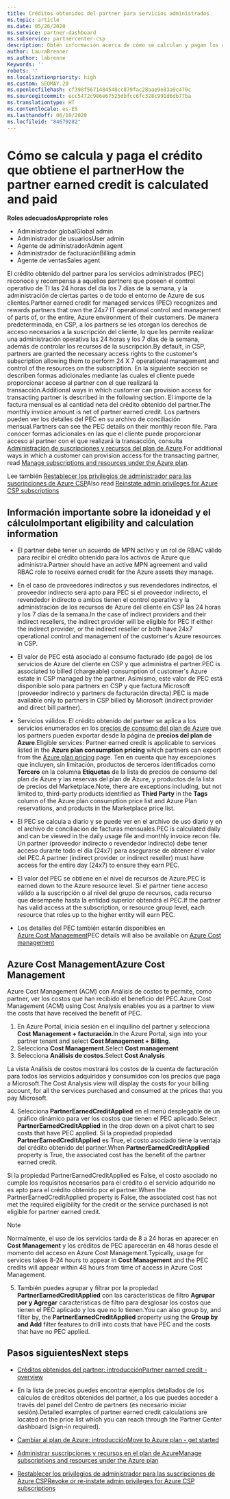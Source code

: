 ```yaml
---
title: Créditos obtenidos del partner para servicios administrados
ms.topic: article
ms.date: 05/26/2020
ms.service: partner-dashboard
ms.subservice: partnercenter-csp
description: Obtén información acerca de cómo se calculan y pagan los créditos obtenidos del partner (PEC) de Microsoft para los servicios administrados y cómo asegurarte de que cumples los requisitos.
author: LauraBrenner
ms.author: labrenne
Keywords: ''
robots: ''
ms.localizationpriority: high
ms.custom: SEOMAY.20
ms.openlocfilehash: cf398f5671484548cc879fac28aae9e83a9c470c
ms.sourcegitcommit: ecc5472c986e67525dbfcc6fc328c991d6db77ba
ms.translationtype: HT
ms.contentlocale: es-ES
ms.lasthandoff: 06/10/2020
ms.locfileid: "84679282"
---
```

# <a name="how-the-partner-earned-credit-is-calculated-and-paid"></a><span data-ttu-id="6610a-103">Cómo se calcula y paga el crédito que obtiene el partner</span><span class="sxs-lookup"><span data-stu-id="6610a-103">How the partner earned credit is calculated and paid</span></span>

<span data-ttu-id="6610a-104">**Roles adecuados**</span><span class="sxs-lookup"><span data-stu-id="6610a-104">**Appropriate roles**</span></span>

- <span data-ttu-id="6610a-105">Administrador global</span><span class="sxs-lookup"><span data-stu-id="6610a-105">Global admin</span></span>
- <span data-ttu-id="6610a-106">Administrador de usuarios</span><span class="sxs-lookup"><span data-stu-id="6610a-106">User admin</span></span>
- <span data-ttu-id="6610a-107">Agente de administrador</span><span class="sxs-lookup"><span data-stu-id="6610a-107">Admin agent</span></span>
- <span data-ttu-id="6610a-108">Administrador de facturación</span><span class="sxs-lookup"><span data-stu-id="6610a-108">Billing admin</span></span>
- <span data-ttu-id="6610a-109">Agente de ventas</span><span class="sxs-lookup"><span data-stu-id="6610a-109">Sales agent</span></span>

<span data-ttu-id="6610a-110">El crédito obtenido del partner para los servicios administrados (PEC) reconoce y recompensa a aquellos partners que poseen el control operativo de TI las 24 horas del día los 7 días de la semana, y la administración de ciertas partes o de todo el entorno de Azure de sus clientes.</span><span class="sxs-lookup"><span data-stu-id="6610a-110">Partner earned credit for managed services (PEC) recognizes and rewards partners that own the 24x7 IT operational control and management of parts of, or the entire, Azure environment of their customers.</span></span> <span data-ttu-id="6610a-111">De manera predeterminada, en CSP, a los partners se les otorgan los derechos de acceso necesarios a la suscripción del cliente, lo que les permite realizar una administración operativa las 24 horas y los 7 días de la semana, además de controlar los recursos de la suscripción.</span><span class="sxs-lookup"><span data-stu-id="6610a-111">By default, in CSP, partners are granted the necessary access rights to the customer's subscription allowing them to perform 24 X 7 operational management and control of the resources on the subscription.</span></span> <span data-ttu-id="6610a-112">En la siguiente sección se describen formas adicionales mediante las cuales el cliente puede proporcionar acceso al partner con el que realizará la transacción.</span><span class="sxs-lookup"><span data-stu-id="6610a-112">Additional ways in which customer can provision access for transacting partner is described in the following section.</span></span> <span data-ttu-id="6610a-113">El importe de la factura mensual es al cantidad neta del crédito obtenido del partner.</span><span class="sxs-lookup"><span data-stu-id="6610a-113">The monthly invoice amount is net of partner earned credit.</span></span> <span data-ttu-id="6610a-114">Los partners pueden ver los detalles del PEC en su archivo de conciliación mensual.</span><span class="sxs-lookup"><span data-stu-id="6610a-114">Partners can see the PEC details on their monthly recon file.</span></span> <span data-ttu-id="6610a-115">Para conocer formas adicionales en las que el cliente puede proporcionar acceso al partner con el que realizará la transacción, consulta [Administración de suscripciones y recursos del plan de Azure](azure-plan-manage.md).</span><span class="sxs-lookup"><span data-stu-id="6610a-115">For additional ways in which a customer can provision access for the transacting partner, read [Manage subscriptions and resources under the Azure plan](azure-plan-manage.md).</span></span>

<span data-ttu-id="6610a-116">Lee también [Restablecer los privilegios de administrador para las suscripciones de Azure CSP](revoke-reinstate-csp.md)</span><span class="sxs-lookup"><span data-stu-id="6610a-116">Also read [Reinstate admin privileges for Azure CSP subscriptions](revoke-reinstate-csp.md)</span></span>

## <a name="important-eligibility-and-calculation-information"></a><span data-ttu-id="6610a-117">Información importante sobre la idoneidad y el cálculo</span><span class="sxs-lookup"><span data-stu-id="6610a-117">Important eligibility and calculation information</span></span>

- <span data-ttu-id="6610a-118">El partner debe tener un acuerdo de MPN activo y un rol de RBAC válido para recibir el crédito obtenido para los activos de Azure que administra.</span><span class="sxs-lookup"><span data-stu-id="6610a-118">Partner should have an active MPN agreement and valid RBAC role to receive earned credit for the Azure assets they manage.</span></span> 

- <span data-ttu-id="6610a-119">En el caso de proveedores indirectos y sus revendedores indirectos, el proveedor indirecto será apto para PEC si el proveedor indirecto, el revendedor indirecto o ambos tienen el control operativo y la administración de los recursos de Azure del cliente en CSP las 24 horas y los 7 días de la semana.</span><span class="sxs-lookup"><span data-stu-id="6610a-119">In the case of indirect providers and their indirect resellers, the indirect provider will be eligible for PEC if either the indirect provider, or the indirect reseller or both have 24x7 operational control and management of the customer's Azure resources in CSP.</span></span>

- <span data-ttu-id="6610a-120">El valor de PEC está asociado al consumo facturado (de pago) de los servicios de Azure del cliente en CSP y que administra el partner.</span><span class="sxs-lookup"><span data-stu-id="6610a-120">PEC is associated to billed (chargeable) consumption of customer's Azure estate in CSP managed by the partner.</span></span> <span data-ttu-id="6610a-121">Asimismo, este valor de PEC está disponible solo para partners en CSP y que factura Microsoft (proveedor indirecto y partners de facturación directa).</span><span class="sxs-lookup"><span data-stu-id="6610a-121">PEC is made available only to partners in CSP billed by Microsoft (indirect provider and direct bill partner).</span></span> 

- <span data-ttu-id="6610a-122">Servicios válidos: El crédito obtenido del partner se aplica a los servicios enumerados en los [precios de consumo del plan de Azure](https://partner.microsoft.com/commerce/sales) que los partners pueden exportar desde la página de **precios del plan de Azure**.</span><span class="sxs-lookup"><span data-stu-id="6610a-122">Eligible services: Partner earned credit is applicable to services listed in the **Azure plan consumption pricing** which partners can export from the [Azure plan pricing](https://partner.microsoft.com/commerce/sales) page.</span></span> <span data-ttu-id="6610a-123">Ten en cuenta que hay excepciones que incluyen, sin limitación, productos de terceros identificados como **Tercero** en la columna **Etiquetas** de la lista de precios de consumo del plan de Azure y las reservas del plan de Azure, y productos de la lista de precios del Marketplace.</span><span class="sxs-lookup"><span data-stu-id="6610a-123">Note, there are exceptions including, but not limited to, third-party products identified as **Third Party** in  the **Tags** column of the Azure plan consumption price list and Azure Plan reservations, and products in the Marketplace price list.</span></span>

- <span data-ttu-id="6610a-124">El PEC se calcula a diario y se puede ver en el archivo de uso diario y en el archivo de conciliación de facturas mensuales.</span><span class="sxs-lookup"><span data-stu-id="6610a-124">PEC is calculated daily and can be viewed in the daily usage file and monthly invoice recon file.</span></span> <span data-ttu-id="6610a-125">Un partner (proveedor indirecto o revendedor indirecto) debe tener acceso durante todo el día (24x7) para asegurarse de obtener el valor del PEC.</span><span class="sxs-lookup"><span data-stu-id="6610a-125">A partner (indirect provider or indirect reseller) must have access for the entire day (24x7) to ensure they earn PEC.</span></span>  

- <span data-ttu-id="6610a-126">El valor del PEC se obtiene en el nivel de recursos de Azure.</span><span class="sxs-lookup"><span data-stu-id="6610a-126">PEC is earned down to the Azure resource level.</span></span> <span data-ttu-id="6610a-127">Si el partner tiene acceso válido a la suscripción o al nivel del grupo de recursos, cada recurso que desempeñe hasta la entidad superior obtendrá el PEC.</span><span class="sxs-lookup"><span data-stu-id="6610a-127">If the partner has valid access at the subscription, or resource group level, each resource that roles up to the higher entity will earn PEC.</span></span>  

- <span data-ttu-id="6610a-128">Los detalles del PEC también estarán disponibles en [Azure Cost Management](https://go.microsoft.com/fwlink/?linkid=2106482)</span><span class="sxs-lookup"><span data-stu-id="6610a-128">PEC details will also be available on [Azure Cost management](https://go.microsoft.com/fwlink/?linkid=2106482)</span></span>

## <a name="azure-cost-management"></a><span data-ttu-id="6610a-129">Azure Cost Management</span><span class="sxs-lookup"><span data-stu-id="6610a-129">Azure Cost Management</span></span>

 <span data-ttu-id="6610a-130">Azure Cost Management (ACM) con Análisis de costos te permite, como partner, ver los costos que han recibido el beneficio del PEC.</span><span class="sxs-lookup"><span data-stu-id="6610a-130">Azure Cost Management (ACM) using Cost Analysis enables you as a partner to view the costs that have received the benefit of PEC.</span></span>  

1. <span data-ttu-id="6610a-131">En Azure Portal, inicia sesión en el inquilino del partner y selecciona **Cost Management + facturación**.</span><span class="sxs-lookup"><span data-stu-id="6610a-131">In the Azure Portal, sign into your partner tenant and select **Cost Management + Billing**.</span></span>
2.  <span data-ttu-id="6610a-132">Selecciona **Cost Management**.</span><span class="sxs-lookup"><span data-stu-id="6610a-132">Select **Cost management**</span></span>
3.  <span data-ttu-id="6610a-133">Selecciona **Análisis de costos**.</span><span class="sxs-lookup"><span data-stu-id="6610a-133">Select **Cost Analysis**</span></span>

<span data-ttu-id="6610a-134">La vista Análisis de costos mostrará los costos de la cuenta de facturación para todos los servicios adquiridos y consumidos con los precios que paga a Microsoft.</span><span class="sxs-lookup"><span data-stu-id="6610a-134">The Cost Analysis view will display the costs for your billing account, for all the services purchased and consumed at the prices that you pay Microsoft.</span></span>

4.  <span data-ttu-id="6610a-135">Selecciona **PartnerEarnedCreditApplied** en el menú desplegable de un gráfico dinámico para ver los costos que tienen el PEC aplicado.</span><span class="sxs-lookup"><span data-stu-id="6610a-135">Select **PartnerEarnedCreditApplied** in the drop down on a pivot chart to see costs that have PEC applied.</span></span> <span data-ttu-id="6610a-136">Si la propiedad propiedad **PartnerEarnedCreditApplied** es True, el costo asociado tiene la ventaja del crédito obtenido del partner.</span><span class="sxs-lookup"><span data-stu-id="6610a-136">When **PartnerEarnedCreditApplied** property is True, the associated cost has the benefit of the partner earned credit.</span></span> 

<span data-ttu-id="6610a-137">Si la propiedad PartnerEarnedCreditApplied es False, el costo asociado no cumple los requisitos necesarios para el crédito o el servicio adquirido no es apto para el crédito obtenido por el partner.</span><span class="sxs-lookup"><span data-stu-id="6610a-137">When the PartnerEarnedCreditApplied property is False, the associated cost has not met the required eligibility for the credit or the service purchased is not eligible for partner earned credit.</span></span>

>[!NOTE] 
><span data-ttu-id="6610a-138">Normalmente, el uso de los servicios tarda de 8 a 24 horas en aparecer en **Cost Management** y los créditos de PEC aparecerán en 48 horas desde el momento del acceso en Azure Cost Management.</span><span class="sxs-lookup"><span data-stu-id="6610a-138">Typically, usage for services takes 8-24 hours to appear in **Cost Management** and the PEC credits will appear within 48 hours from time of access in Azure Cost Management.</span></span>

5. <span data-ttu-id="6610a-139">También puedes agrupar y filtrar por la propiedad **PartnerEarnedCreditApplied** con las características de filtro **Agrupar por y Agregar** características de filtro para desglosar los costos que tienen el PEC aplicado y los que no lo tienen.</span><span class="sxs-lookup"><span data-stu-id="6610a-139">You can also group by, and filter by, the **PartnerEarnedCreditApplied** property using the **Group by and Add** filter features to drill into costs that have PEC and the costs that have no PEC applied.</span></span>

## <a name="next-steps"></a><span data-ttu-id="6610a-140">Pasos siguientes</span><span class="sxs-lookup"><span data-stu-id="6610a-140">Next steps</span></span>

- [<span data-ttu-id="6610a-141">Créditos obtenidos del partner: introducción</span><span class="sxs-lookup"><span data-stu-id="6610a-141">Partner earned credit - overview</span></span>](partner-earned-credit.md)

- <span data-ttu-id="6610a-142">En la lista de precios puedes encontrar ejemplos detallados de los cálculos de créditos obtenidos del partner, a los que puedes acceder a través del panel del Centro de partners (es necesario iniciar sesión).</span><span class="sxs-lookup"><span data-stu-id="6610a-142">Detailed examples of partner earned credit calculations are located on the price list which you can reach through the Partner Center dashboard (sign-in required).</span></span>

- [<span data-ttu-id="6610a-143">Cambiar al plan de Azure: introducción</span><span class="sxs-lookup"><span data-stu-id="6610a-143">Move to Azure plan - get started</span></span>](azure-plan-get-started.md)

- [<span data-ttu-id="6610a-144">Administrar suscripciones y recursos en el plan de Azure</span><span class="sxs-lookup"><span data-stu-id="6610a-144">Manage subscriptions and resources under the Azure plan</span></span>](azure-plan-manage.md)

- [<span data-ttu-id="6610a-145">Restablecer los privilegios de administrador para las suscripciones de Azure CSP</span><span class="sxs-lookup"><span data-stu-id="6610a-145">Revoke or re-instate admin privileges for Azure CSP subscriptions  </span></span>](revoke-reinstate-csp.md)

